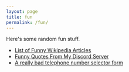 ```yaml
---
layout: page
title: fun
permalink: /fun/
---
```


Here's some random fun stuff.

- [List of Funny Wikipedia Articles](/fun/wikipedia)
- [Funny Quotes From My Discord Server](/fun/quotes)
- [A really bad telephone number selector form](https://jbritain.github.io/terrible-phone-selector/)